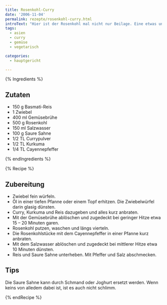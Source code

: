 ```yaml
---
title: Rosenkohl-Curry
date: '2006-11-04'
permalink: rezepte/rosenkohl-curry.html
introText: "Hier ist der Rosenkohl mal nicht nur Beilage. Eine etwas ungewöhnliche Zubereitungsart, aber sehr schmackhaft."
tags:
  - asien
  - curry
  - gemüse
  - vegetarisch

categories:
  - hauptgericht

---
```


{% Ingredients %}

## Zutaten

- 150 g Basmati-Reis
- 1 Zwiebel
- 400 ml Gemüsebrühe
- 500 g Rosenkohl
- 150 ml Salzwasser
- 100 g Saure Sahne
- 1/2 TL Currypulver
- 1/2 TL Kurkuma
- 1/4 TL Cayennepfeffer

{% endIngredients %}

{% Recipe %}

## Zubereitung

- Zwiebel fein würfeln.
- Öl in einer tiefen Pfanne oder einem Topf erhitzen. Die Zwiebelwürfel darin glasig dünsten.
- Curry, Kurkuma und Reis dazugeben und alles kurz anbraten.
- Mit der Gemüsebrühe ablöschen und zugedeckt bei geringer Hitze etwa 15 – 20 Minuten garen.
- Rosenkohl putzen, waschen und längs vierteln.
- Die Rosenkohlstücke mit dem Cayennepfeffer in einer Pfanne kurz anbraten.
- Mit dem Salzwasser ablöschen und zugedeckt bei mittlerer Hitze etwa 10 Minuten dünsten.
- Reis und Saure Sahne unterheben. Mit Pfeffer und Salz abschmecken.

## Tips

Die Saure Sahne kann durch Schmand oder Joghurt ersetzt werden. Wenn keins von alledem dabei ist, ist es auch nicht schlimm.

{% endRecipe %}
